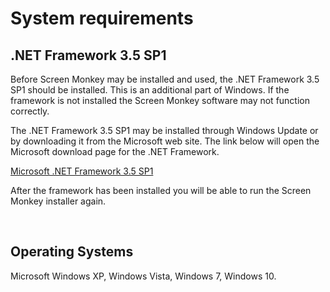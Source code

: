 <h1 class="rvps2"><span class="rvts0"><span class="rvts10">System requirements</span></span></h1>
<h2>.NET Framework 3.5 SP1</h2>
<p>Before Screen Monkey may be installed and used, the .NET Framework 3.5 
 SP1 should be installed. This is an additional part of Windows. If the 
 framework is not installed the Screen Monkey software may not function 
 correctly.</p>
<p>The .NET Framework 3.5 SP1 may be installed through Windows Update or 
 by downloading it from the Microsoft web site. The link below will open 
 the Microsoft download page for the .NET Framework.</p>
<p><a href="http://www.microsoft.com/downloads/details.aspx?familyid=AB99342F-5D1A-413D-8319-81DA479AB0D7&amp;displaylang=en" 
		 target="_blank">Microsoft .NET Framework 3.5 SP1</a></p>
<p>After the framework has been installed you will be able to run the Screen 
 Monkey installer again.</p>
<p>&#160;</p>
<h2>Operating Systems</h2>
<p>Microsoft Windows XP, Windows Vista, Windows 7, Windows 10.</p>

